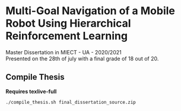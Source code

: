 # Multi-Goal Navigation of a Mobile Robot Using Hierarchical Reinforcement Learning
Master Dissertation in MIECT - UA - 2020/2021  
Presented on the 28th of july with a final grade of 18 out of 20.

## Compile Thesis
**Requires texlive-full**

```shell
./compile_thesis.sh final_dissertation_source.zip
```
